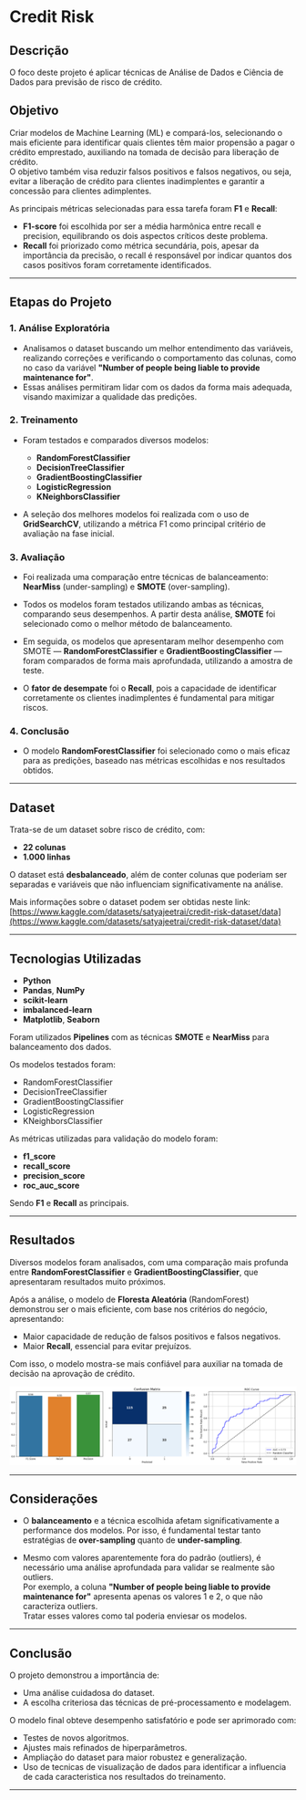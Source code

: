 # Credit Risk

## Descrição

O foco deste projeto é aplicar técnicas de Análise de Dados e Ciência de Dados para previsão de risco de crédito.

## Objetivo

Criar modelos de Machine Learning (ML) e compará-los, selecionando o mais eficiente para identificar quais clientes têm maior propensão a pagar o crédito emprestado, auxiliando na tomada de decisão para liberação de crédito.  
O objetivo também visa reduzir falsos positivos e falsos negativos, ou seja, evitar a liberação de crédito para clientes inadimplentes e garantir a concessão para clientes adimplentes.

As principais métricas selecionadas para essa tarefa foram **F1** e **Recall**:

- **F1-score** foi escolhida por ser a média harmônica entre recall e precision, equilibrando os dois aspectos críticos deste problema.
- **Recall** foi priorizado como métrica secundária, pois, apesar da importância da precisão, o recall é responsável por indicar quantos dos casos positivos foram corretamente identificados.

---

## Etapas do Projeto

### 1. Análise Exploratória

- Analisamos o dataset buscando um melhor entendimento das variáveis, realizando correções e verificando o comportamento das colunas, como no caso da variável **"Number of people being liable to provide maintenance for"**.
- Essas análises permitiram lidar com os dados da forma mais adequada, visando maximizar a qualidade das predições.

### 2. Treinamento

- Foram testados e comparados diversos modelos:
  - **RandomForestClassifier**
  - **DecisionTreeClassifier**
  - **GradientBoostingClassifier**
  - **LogisticRegression**
  - **KNeighborsClassifier**
  
- A seleção dos melhores modelos foi realizada com o uso de **GridSearchCV**, utilizando a métrica F1 como principal critério de avaliação na fase inicial.

### 3. Avaliação

- Foi realizada uma comparação entre técnicas de balanceamento: **NearMiss** (under-sampling) e **SMOTE** (over-sampling).

- Todos os modelos foram testados utilizando ambas as técnicas, comparando seus desempenhos. A partir desta análise, **SMOTE** foi selecionado como o melhor método de balanceamento.

- Em seguida, os modelos que apresentaram melhor desempenho com SMOTE — **RandomForestClassifier** e **GradientBoostingClassifier** — foram comparados de forma mais aprofundada, utilizando a amostra de teste.

- O **fator de desempate** foi o **Recall**, pois a capacidade de identificar corretamente os clientes inadimplentes é fundamental para mitigar riscos.

### 4. Conclusão

- O modelo **RandomForestClassifier** foi selecionado como o mais eficaz para as predições, baseado nas métricas escolhidas e nos resultados obtidos.

---

## Dataset

Trata-se de um dataset sobre risco de crédito, com:

- **22 colunas**  
- **1.000 linhas**

O dataset está **desbalanceado**, além de conter colunas que poderiam ser separadas e variáveis que não influenciam significativamente na análise.

Mais informações sobre o dataset podem ser obtidas neste link:  
[https://www.kaggle.com/datasets/satyajeetrai/credit-risk-dataset/data](https://www.kaggle.com/datasets/satyajeetrai/credit-risk-dataset/data)

---

## Tecnologias Utilizadas

- **Python**
- **Pandas**, **NumPy**
- **scikit-learn**
- **imbalanced-learn**
- **Matplotlib**, **Seaborn**

Foram utilizados **Pipelines** com as técnicas **SMOTE** e **NearMiss** para balanceamento dos dados.

Os modelos testados foram:

- RandomForestClassifier  
- DecisionTreeClassifier  
- GradientBoostingClassifier  
- LogisticRegression  
- KNeighborsClassifier

As métricas utilizadas para validação do modelo foram:

- **f1_score**
- **recall_score**
- **precision_score**
- **roc_auc_score**

Sendo **F1** e **Recall** as principais.

---

## Resultados

Diversos modelos foram analisados, com uma comparação mais profunda entre **RandomForestClassifier** e **GradientBoostingClassifier**, que apresentaram resultados muito próximos.

Após a análise, o modelo de **Floresta Aleatória** (RandomForest) demonstrou ser o mais eficiente, com base nos critérios do negócio, apresentando:

- Maior capacidade de redução de falsos positivos e falsos negativos.
- Maior **Recall**, essencial para evitar prejuízos.

Com isso, o modelo mostra-se mais confiável para auxiliar na tomada de decisão na aprovação de crédito.

![Gráficos de comparação](images/image.png)

---

## Considerações

- O **balanceamento** e a técnica escolhida afetam significativamente a performance dos modelos. Por isso, é fundamental testar tanto estratégias de **over-sampling** quanto de **under-sampling**.

- Mesmo com valores aparentemente fora do padrão (outliers), é necessário uma análise aprofundada para validar se realmente são outliers.  
Por exemplo, a coluna **"Number of people being liable to provide maintenance for"** apresenta apenas os valores 1 e 2, o que não caracteriza outliers.  
Tratar esses valores como tal poderia enviesar os modelos.

---

## Conclusão

O projeto demonstrou a importância de:

- Uma análise cuidadosa do dataset.
- A escolha criteriosa das técnicas de pré-processamento e modelagem.

O modelo final obteve desempenho satisfatório e pode ser aprimorado com:

- Testes de novos algoritmos.
- Ajustes mais refinados de hiperparâmetros.
- Ampliação do dataset para maior robustez e generalização.
- Uso de tecnicas de visualização de dados para identificar a influencia de cada caracteristica nos resultados do treinamento.

---